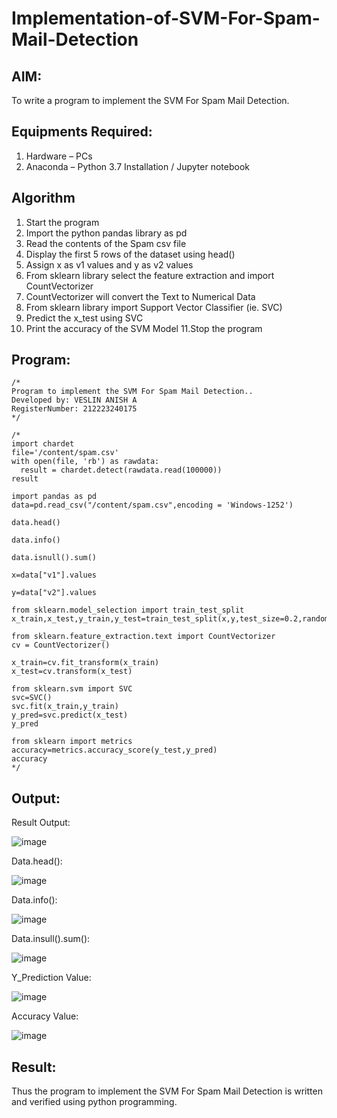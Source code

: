 # Implementation-of-SVM-For-Spam-Mail-Detection

## AIM:
To write a program to implement the SVM For Spam Mail Detection.

## Equipments Required:
1. Hardware – PCs
2. Anaconda – Python 3.7 Installation / Jupyter notebook

## Algorithm
1. Start the program
2. Import the python pandas library as pd
3. Read the contents of the Spam csv file
4. Display the first 5 rows of the dataset using head()
5. Assign x as v1 values and y as v2 values
6. From sklearn library select the feature extraction and import CountVectorizer
7. CountVectorizer will convert the Text to Numerical Data
8. From sklearn library import Support Vector Classifier (ie. SVC)
9. Predict the x_test using SVC
10. Print the accuracy of the SVM Model 11.Stop the program
## Program:
```
/*
Program to implement the SVM For Spam Mail Detection..
Developed by: VESLIN ANISH A
RegisterNumber: 212223240175
*/
```
```
/*
import chardet
file='/content/spam.csv'
with open(file, 'rb') as rawdata:
  result = chardet.detect(rawdata.read(100000))
result

import pandas as pd
data=pd.read_csv("/content/spam.csv",encoding = 'Windows-1252')

data.head()

data.info()

data.isnull().sum()

x=data["v1"].values

y=data["v2"].values

from sklearn.model_selection import train_test_split
x_train,x_test,y_train,y_test=train_test_split(x,y,test_size=0.2,random_state=0)

from sklearn.feature_extraction.text import CountVectorizer
cv = CountVectorizer()

x_train=cv.fit_transform(x_train)
x_test=cv.transform(x_test)

from sklearn.svm import SVC
svc=SVC()
svc.fit(x_train,y_train)
y_pred=svc.predict(x_test)
y_pred

from sklearn import metrics
accuracy=metrics.accuracy_score(y_test,y_pred)
accuracy
*/
```
## Output:

 Result Output:

![image](https://github.com/user-attachments/assets/9977fa47-6a15-4679-9f92-8b9085fe0e86)


Data.head():

![image](https://github.com/user-attachments/assets/53c45b1e-038e-4250-a192-5664bc72221d)


Data.info():

![image](https://github.com/user-attachments/assets/48f86c56-1bcf-4876-86af-bb4a29681d2e)


Data.insull().sum():

![image](https://github.com/user-attachments/assets/0cf83fb6-6e89-4106-b354-3a986adef9e8)

Y_Prediction Value:

![image](https://github.com/user-attachments/assets/9aad1b17-15d6-4c4e-a265-ae795eb8b5c1)

Accuracy Value:

![image](https://github.com/user-attachments/assets/e31541b4-a4ba-4764-84b2-42cecd03eb64)

## Result:
Thus the program to implement the SVM For Spam Mail Detection is written and verified using python programming.
